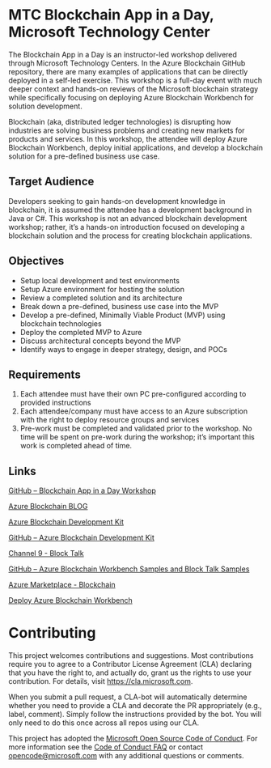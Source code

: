 # MTC Blockchain App in a Day, Microsoft Technology Center
The Blockchain App in a Day is an instructor-led workshop delivered through Microsoft Technology Centers. In the Azure Blockchain GitHub repository, there are many examples of applications that can be directly deployed in a self-led exercise.  This workshop is a full-day event with much deeper context and hands-on reviews of the Microsoft blockchain strategy while specifically focusing on deploying Azure Blockchain Workbench for solution development.

Blockchain (aka, distributed ledger technologies) is disrupting how industries are solving business problems and creating new markets for products and services. In this workshop, the attendee will deploy Azure Blockchain Workbench, deploy initial applications, and develop a blockchain solution for a pre-defined business use case.  
  
## Target Audience
Developers seeking to gain hands-on development knowledge in blockchain, it is assumed the attendee has a development background in Java or C#. This workshop is not an advanced blockchain development workshop; rather, it’s a hands-on introduction focused on developing a blockchain solution and the process for creating blockchain applications.
 
 ## Objectives
 
 <ul>
  <li> Setup local development and test environments </li>
  <li> Setup Azure environment for hosting the solution </li>
  <li> Review a completed solution and its architecture </li>
  <li> Break down a pre-defined, business use case into the MVP </li>
  <li> Develop a pre-defined, Minimally Viable Product (MVP) using blockchain technologies </li>
  <li> Deploy the completed MVP to Azure </li>
  <li> Discuss architectural concepts beyond the MVP </li>
  <li> Identify ways to engage in deeper strategy, design, and POCs </li>
 </ul>
    
 ## Requirements
  1. Each attendee must have their own PC pre-configured according to provided instructions
  2. Each attendee/company must have access to an Azure subscription with the right to deploy resource groups and services
  3. Pre-work must be completed and validated prior to the workshop. No time will be spent on pre-work during the workshop; it’s important this work is completed ahead of time.

## Links
[GitHub – Blockchain App in a Day Workshop](https://aka.ms/blockchainappinaday)

[Azure Blockchain BLOG](https://azure.microsoft.com/en-us/blog/topics/blockchain/)

[Azure Blockchain Development Kit](https://azure.microsoft.com/en-us/blog/introducing-the-azure-blockchain-development-kit/)

[GitHub – Azure Blockchain Development Kit](https://github.com/Azure-Samples/blockchain-devkit)

[Channel 9 - Block Talk](https://channel9.msdn.com/Shows/Blocktalk)

[GitHub – Azure Blockchain Workbench Samples and Block Talk Samples](https://github.com/Azure-Samples/blockchain)

[Azure Marketplace - Blockchain](https://azuremarketplace.microsoft.com/en-us/marketplace/apps/category/blockchain?page=1)

[Deploy Azure Blockchain Workbench](https://docs.microsoft.com/en-us/azure/blockchain/workbench/deploy)


# Contributing
This project welcomes contributions and suggestions. Most contributions require you to agree to a Contributor License Agreement (CLA) declaring that you have the right to, and actually do, grant us the rights to use your contribution. For details, visit https://cla.microsoft.com.

When you submit a pull request, a CLA-bot will automatically determine whether you need to provide a CLA and decorate the PR appropriately (e.g., label, comment). Simply follow the instructions provided by the bot. You will only need to do this once across all repos using our CLA.

This project has adopted the [Microsoft Open Source Code of Conduct](https://opensource.microsoft.com/codeofconduct/). For more information see the [Code of Conduct FAQ](https://opensource.microsoft.com/codeofconduct/faq/) or contact opencode@microsoft.com with any additional questions or comments.

